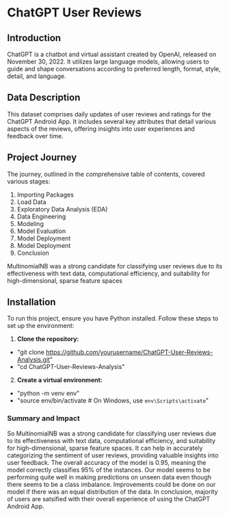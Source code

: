 # **ChatGPT User Reviews**

## Introduction

ChatGPT is a chatbot and virtual assistant created by OpenAI, released on November 30, 2022. It utilizes large language models, allowing users to guide and shape conversations according to preferred length, format, style, detail, and language.

## Data Description
This dataset comprises daily updates of user reviews and ratings for the ChatGPT Android App. It includes several key attributes that detail various aspects of the reviews, offering insights into user experiences and feedback over time.


## Project Journey
The journey, outlined in the comprehensive table of contents, covered various stages:

1. Importing Packages
2. Load Data
3. Exploratory Data Analysis (EDA)
4. Data Engineering
5. Modeling
6. Model Evaluation
7. Model Deployment
8. Model Deployment
9. Conclusion

MultinomialNB was a strong candidate for classifying user reviews due to its effectiveness with text data, computational efficiency, and suitability for high-dimensional, sparse feature spaces

## Installation
To run this project, ensure you have Python installed. Follow these steps to set up the environment:

1. **Clone the repository:**
- "git clone https://github.com/yourusername/ChatGPT-User-Reviews-Analysis.git"
- "cd ChatGPT-User-Reviews-Analysis"

2. **Create a virtual environment:**
- "python -m venv env"
- "source env/bin/activate  # On Windows, use `env\Scripts\activate`"

### **Summary and Impact**

So MultinomialNB was a strong candidate for classifying user reviews due to its effectiveness with text data, computational efficiency, and suitability for high-dimensional, sparse feature spaces. It can help in accurately categorizing the sentiment of user reviews, providing valuable insights into user feedback. The overall accuracy of the model is 0.95, meaning the model correctly classifies 95% of the instances. Our model seems to be performing quite well in making predictions on unseen data even though there seems to be a class imbalance. Improvements could be done on our model if there was an equal distribution of the data. In conclusion, majority of users are satsified with their overall experience of using the ChatGPT Android App.